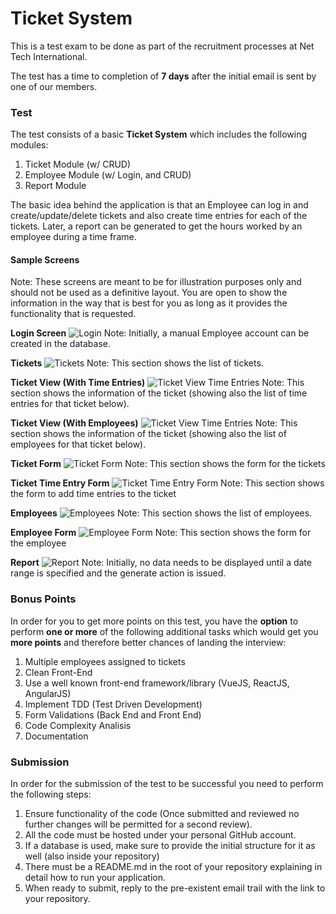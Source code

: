 # Ticket System

This is a test exam to be done as part of the recruitment processes at Net Tech International.

The test has a time to completion of **7 days** after the initial email is sent by one of our members.

### Test

The test consists of a basic **Ticket System** which includes the following modules:

1. Ticket Module (w/ CRUD)
2. Employee Module (w/ Login, and CRUD)
3. Report Module

The basic idea behind the application is that an Employee can log in and create/update/delete tickets and also create time entries for each of the tickets. Later, a report can be generated to get the hours worked by an employee during a time frame.

#### Sample Screens

Note: These screens are meant to be for illustration purposes only and should not be used as a definitive layout. You are open to show the information in the way that is best for you as long as it provides the functionality that is requested.

**Login Screen**
![Login](https://github.com/ntidev/ticket-exam/blob/master/assets/login.png)
Note: Initially, a manual Employee account can be created in the database.

**Tickets**
![Tickets](https://github.com/ntidev/ticket-exam/blob/master/assets/list_of_tickets.png)
Note: This section shows the list of tickets.

**Ticket View (With Time Entries)**
![Ticket View Time Entries](https://github.com/ntidev/ticket-exam/blob/master/assets/ticket_view.png)
Note: This section shows the information of the ticket (showing also the list of time entries for that ticket below).

**Ticket View (With Employees)**
![Ticket View Time Entries](https://github.com/ntidev/ticket-exam/blob/master/assets/ticket_view_employees.png)
Note: This section shows the information of the ticket (showing also the list of employees for that ticket below).

**Ticket Form**
![Ticket Form](https://github.com/ntidev/ticket-exam/blob/master/assets/ticket_form.png)
Note: This section shows the form for the tickets

**Ticket Time Entry Form**
![Ticket Time Entry Form](https://github.com/ntidev/ticket-exam/blob/master/assets/ticket_note_form.png)
Note: This section shows the form to add time entries to the ticket

**Employees**
![Employees](https://github.com/ntidev/ticket-exam/blob/master/assets/list_of_employees.png)
Note: This section shows the list of employees.

**Employee Form**
![Employee Form](https://github.com/ntidev/ticket-exam/blob/master/assets/employee_form.png)
Note: This section shows the form for the employee

**Report**
![Report](https://github.com/ntidev/ticket-exam/blob/master/assets/hour_report.png)
Note: Initially, no data needs to be displayed until a date range is specified and the generate action is issued.

### Bonus Points

In order for you to get more points on this test, you have the **option** to perform **one or more** of the following additional tasks which would get you **more points** and therefore better chances of landing the interview:

1. Multiple employees assigned to tickets
2. Clean Front-End
3. Use a well known front-end framework/library (VueJS, ReactJS, AngularJS)
4. Implement TDD (Test Driven Development)
5. Form Validations (Back End and Front End)
5. Code Complexity Analisis
6. Documentation

### Submission

In order for the submission of the test to be successful you need to perform the following steps:

1. Ensure functionality of the code (Once submitted and reviewed no further changes will be permitted for a second review).
2. All the code must be hosted under your personal GitHub account.
3. If a database is used, make sure to provide the initial structure for it as well (also inside your repository)
4. There must be a README.md in the root of your repository explaining in detail how to run your application.
5. When ready to submit, reply to the pre-existent email trail with the link to your repository.



